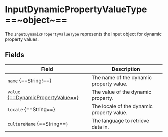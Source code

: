 # InputDynamicPropertyValueType ==~object~==

The `InputDynamicPropertyValueType` represents the input object for dynamic property values.

## Fields

| Field                                                                                      | Description                                               |
|--------------------------------------------------------------------------------------------|-----------------------------------------------------------|
| `name` {==String!==}                                                                       | The name of the dynamic property value.                   |
| `value` [{==DynamicPropertyValue==}](../../Cart/objects/dynamic-property-value-type.md)    | The value of the dynamic property.                        |
| `locale` {==String==}                                                                      | The locale of the dynamic property value.                 |
| `cultureName` {==String==}                                                                 | The language to retrieve data in.                         |

